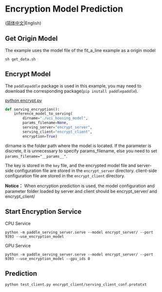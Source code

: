 # Encryption Model Prediction

([简体中文](README_CN.md)|English)

## Get Origin Model

The example uses the model file of the fit_a_line example as a origin model

```
sh get_data.sh
```

## Encrypt Model

The `paddlepaddle` package is used in this example, you may need to download the corresponding package(`pip install paddlepaddle`).

[python encrypt.py](./encrypt.py)

[//file]:#encrypt.py
``` python
def serving_encryption():
    inference_model_to_serving(
        dirname="./uci_housing_model",
        params_filename=None,
        serving_server="encrypt_server",
        serving_client="encrypt_client",
        encryption=True)
```
dirname is the folder path where the model is located. If the parameter is discrete, it is unnecessary to specify params_filename, else you need to set `params_filename="__params__"`.

The key is stored in the `key` file, and the encrypted model file and server-side configuration file are stored in the `encrypt_server` directory.
client-side configuration file are stored in the `encrypt_client` directory.

**Notice：** When encryption prediction is used, the model configuration and parameter folder loaded by server and client should be encrypt_server/ and encrypt_client/
## Start Encryption Service
CPU Service
```
python -m paddle_serving_server.serve --model encrypt_server/ --port 9393 --use_encryption_model
```
GPU Service
```
python -m paddle_serving_server.serve --model encrypt_server/ --port 9393 --use_encryption_model --gpu_ids 0
```

## Prediction
```
python test_client.py encrypt_client/serving_client_conf.prototxt
```
